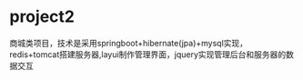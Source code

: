 # project2
商城类项目，技术是采用springboot+hibernate(jpa)+mysql实现，redis+tomcat搭建服务器,layui制作管理界面，jquery实现管理后台和服务器的数据交互
